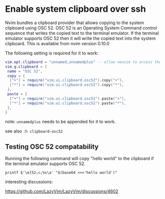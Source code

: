 # Enable system clipboard over ssh

Nvim bundles a clipboard provider that allows copying to the system clipboard
using OSC 52. OSC 52 is an Operating System Command control sequence that
writes the copied text to the terminal emulator. If the terminal emulator
supports OSC 52 then it will write the copied text into the system clipboard.
This is available from nvim version 0.10.0

The following setting is required for it to work:

```lua
vim.opt.clipboard = "unnamed,unnamedplus" -- allow neovim to access the system clipboard
vim.g.clipboard = {
 name = "OSC 52",
 copy = {
  ["+"] = require("vim.ui.clipboard.osc52").copy("+"),
  ["*"] = require("vim.ui.clipboard.osc52").copy("*"),
 },
 paste = {
  ["+"] = require("vim.ui.clipboard.osc52").paste("+"),
  ["*"] = require("vim.ui.clipboard.osc52").paste("*"),
 },
}

```

note: `unnamedplus` needs to be appended for it to work.

see also `:h clipboard-osc52`

## Testing OSC 52 compatability

Running the following command will copy "hello world" to the clipboard if the terminal emulator
supports OSC 52.

```
printf $'\e]52;c;%s\a' "$(base64 <<<'hello world')"
```

interesting discussions:

<https://github.com/LazyVim/LazyVim/discussions/4602>
